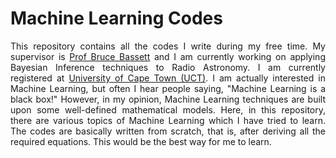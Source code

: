 <h1>Machine Learning Codes</h1>

<section>
	<p align="justify">This repository contains all the codes I write during my free time. My supervisor is <a href="https://cosmoaims.wordpress.com/2010/01/01/bruce-bassett/">Prof Bruce Bassett</a> and I am currently working on applying Bayesian Inference techniques to Radio Astronomy. I am currently registered at <a href="http://www.uct.ac.za/">University of Cape Town (UCT)</a>. I am actually interested in Machine Learning, but often I hear people saying, "Machine Learning is a black box!" However, in my opinion, Machine Learning techniques are built upon some well-defined mathematical models. Here, in this repository, there are various topics of Machine Learning which I have tried to learn. The codes are basically written from scratch, that is, after deriving all the required equations. This would be the best way for me to learn.</p>






<!--
This is a comment
	<p align="justify"> In words, <a></p>
* * * *

## Link to File and Webpage

Link to another file in GitHub itself: [myFileName](Thesis/simple_ref.md)

Link to arXiv for example: [arXiv](http://arxiv.org/)

* * * *

## Font Format

_This creates italic text_

__Whereas this creates bold texts__

* * * *
-->






